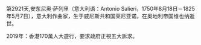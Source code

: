 第2921天,安东尼奥·萨列里（意大利语：Antonio Salieri，1750年8月18日－1825年5月7日），意大利作曲家，生于威尼斯共和国莱尼亚诺，在奥地利帝国维也纳逝世。

2019年：香港170萬人大遊行，要求政府正視五大訴求。